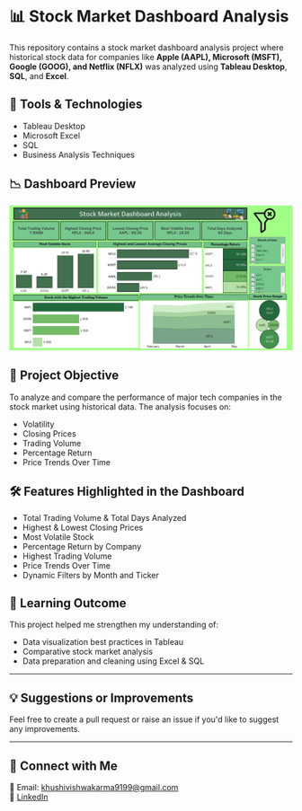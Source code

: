 # 📊 Stock Market Dashboard Analysis

This repository contains a stock market dashboard analysis project where historical stock data for companies like **Apple (AAPL), Microsoft (MSFT), Google (GOOG), and Netflix (NFLX)** was analyzed using **Tableau Desktop**, **SQL**, and **Excel**.

## 🚀 Tools & Technologies
- Tableau Desktop
- Microsoft Excel
- SQL
- Business Analysis Techniques


## 📉 Dashboard Preview

![Dashboard Screenshot](stock-market.png)

## 📌 Project Objective
To analyze and compare the performance of major tech companies in the stock market using historical data. The analysis focuses on:
- Volatility
- Closing Prices
- Trading Volume
- Percentage Return
- Price Trends Over Time
  

## 🛠️ Features Highlighted in the Dashboard
- Total Trading Volume & Total Days Analyzed
- Highest & Lowest Closing Prices
- Most Volatile Stock
- Percentage Return by Company
- Highest Trading Volume
- Price Trends Over Time
- Dynamic Filters by Month and Ticker

## 📘 Learning Outcome
This project helped me strengthen my understanding of:
- Data visualization best practices in Tableau
- Comparative stock market analysis
- Data preparation and cleaning using Excel & SQL

---

## 💡 Suggestions or Improvements
Feel free to create a pull request or raise an issue if you'd like to suggest any improvements.

---

## 🔗 Connect with Me
📧 Email: khushivishwakarma9199@gmail.com  
💼 [LinkedIn](https://www.linkedin.com/in/khushi-vishwakarma-040239258/)
